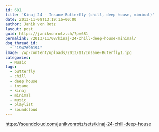 ```yaml
---
id: 681
title: 'Kinaj 24 - Insane Butterfly (chill, deep house, minimal)'
date: 2013-11-08T13:19:16+00:00
author: Janik von Rotz
layout: post
guid: https://janikvonrotz.ch/?p=681
permalink: /2013/11/08/kinaj-24-chill-deep-house-minimal/
dsq_thread_id:
  - "1947690194"
image: /wp-content/uploads/2013/11/Insane-Buterfly1.jpg
categories:
  - Music
tags:
  - butterfly
  - chill
  - deep house
  - insane
  - kinaj
  - minimal
  - music
  - playlist
  - soundcloud
---
```

https://soundcloud.com/janikvonrotz/sets/kinaj-24-chill-deep-house